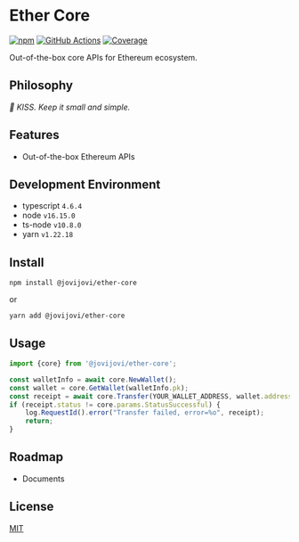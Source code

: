 # Ether Core

[![npm](https://img.shields.io/npm/v/@jovijovi/ether-core.svg)](https://www.npmjs.com/package/@jovijovi/ether-core)
[![GitHub Actions](https://github.com/jovijovi/ether-core/workflows/Test/badge.svg)](https://github.com/jovijovi/ether-core)
[![Coverage](https://img.shields.io/codecov/c/github/jovijovi/ether-core?label=\&logo=codecov\&logoColor=fff)](https://codecov.io/gh/jovijovi/ether-core)

Out-of-the-box core APIs for Ethereum ecosystem.

## Philosophy

*:kiss: KISS. Keep it small and simple.*

## Features

- Out-of-the-box Ethereum APIs

## Development Environment

- typescript `4.6.4`
- node `v16.15.0`
- ts-node `v10.8.0`
- yarn `v1.22.18`

## Install

```shell
npm install @jovijovi/ether-core
```

or

```shell
yarn add @jovijovi/ether-core
```

## Usage

```typescript
import {core} from '@jovijovi/ether-core';

const walletInfo = await core.NewWallet();
const wallet = core.GetWallet(walletInfo.pk);
const receipt = await core.Transfer(YOUR_WALLET_ADDRESS, wallet.address, '1', wallet.privateKey);
if (receipt.status != core.params.StatusSuccessful) {
	log.RequestId().error("Transfer failed, error=%o", receipt);
	return;
}
```

## Roadmap

- Documents

## License

[MIT](LICENSE)
